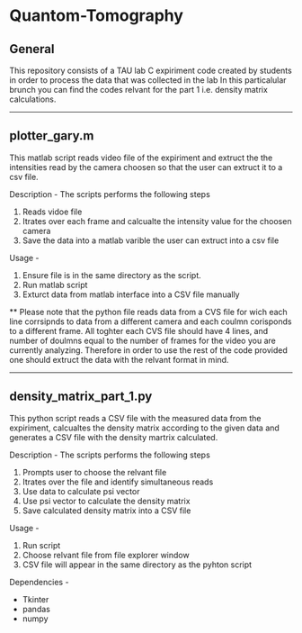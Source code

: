 # Quantom-Tomography

## General
This repository consists of a TAU lab C expiriment code created by students in order to process the data that was collected in the lab
In this particalular brunch you can find the codes relvant for the part 1 i.e. density matrix calculations.

-----
## plotter_gary.m
This matlab script reads video file of the expiriment and extruct the the intensities read by the camera choosen so that the user can extruct it to a csv file.

Description - The scripts performs the following steps
  1. Reads vidoe file
  2. Itrates over each frame and calcualte the intensity value for the choosen camera
  3. Save the data into a matlab varible the user can extruct into a csv file

Usage -
  1. Ensure file is in the same directory as the script.
  2. Run matlab script
  3. Exturct data from matlab interface into a CSV file manually

** Please note that the python file reads data from a CVS file for wich each line corrsipnds to data from a different camera and each coulmn corisponds to a different frame. All toghter each CVS file should have 4 lines, and number of doulmns equal to the number of frames for the video you are currently analyzing. Therefore in order to use the rest of the code provided one should extruct the data with the relvant format in mind.

-----
## density_matrix_part_1.py

This python script reads a CSV file with the measured data from the expiriment, calcualtes the density matrix according to the given data and generates a CSV file with the density martrix calculated.

Description - The scripts performs the following steps
  1. Prompts user to choose the relvant file
  2. Itrates over the file and identify simultaneous reads
  3. Use data to calculate psi vector
  4. Use psi vector to calculate the density matrix
  5. Save calculated density matrix into a CSV file

Usage -
  1. Run script
  2. Choose relvant file from file explorer window
  3. CSV file will appear in the same directory as the pyhton script

Dependencies -
 * Tkinter
 * pandas
 * numpy
